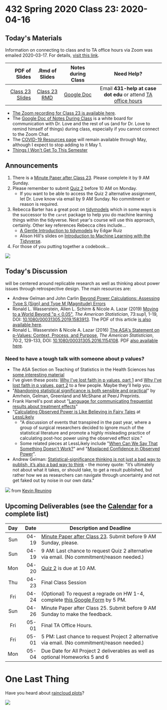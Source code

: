 # 432 Spring 2020 Class 23: 2020-04-16

## Today's Materials

Information on connecting to class and to TA office hours via Zoom was emailed 2020-03-17. For details, [visit this link](https://github.com/THOMASELOVE/2020-432/blob/master/zoom.md). 

PDF of Slides | .Rmd of Slides | Notes during Class | Need Help? 
------------: | :------------------: | :---------------------------: | :------------------------:
[Class 23 Slides](https://github.com/THOMASELOVE/2020-432/blob/master/classes/class23/432_2020_slides23.pdf) | [Class 23 RMD](https://github.com/THOMASELOVE/2020-432/blob/master/classes/class23/432_2020_slides23.Rmd) | [Google Doc](https://docs.google.com/document/d/1VpnXK654mVLJKMnbxMyhvLSEaOwyZhO2itaMf1a3N4U/edit?usp=sharing) | Email **431-help at case dot edu** or attend [TA office hours](https://github.com/THOMASELOVE/2020-432/blob/master/calendar.md#ta-office-hours)

- [The Zoom recording for Class 23 is available here](https://cwru.zoom.us/rec/share/1e1IBJb9qmFIQp32s0jBfvMaJKfLaaa813Mar_ELyRteGlEYc_NGkxQt69mGTsgP?startTime=1587056460000).
- The [Google Doc of Notes During Class](https://docs.google.com/document/d/1VpnXK654mVLJKMnbxMyhvLSEaOwyZhO2itaMf1a3N4U/edit?usp=sharing) is a white board for communication with Dr. Love and the rest of us (and for Dr. Love to remind himself of things) during class, especially if you cannot connect to the Zoom Chat.
- The [COVID-19 Resources page](https://github.com/THOMASELOVE/2020-432/blob/master/covid19resources.md) will remain available through May, although I expect to stop adding to it May 1.
- [Things I Won't Get To This Semester](https://github.com/THOMASELOVE/2020-432/blob/master/not_this_semester.md)

## Announcements

1. There is a [Minute Paper after Class 23](https://bit.ly/432-2020-minute-23). Please complete it by 9 AM Sunday.
2. Please remember to submit [Quiz 2](https://github.com/THOMASELOVE/2020-432/tree/master/quizzes/quiz2) before 10 AM on Monday.
    - If you want to be able to access the Quiz 2 alternative assignment, let Dr. Love know via email by 9 AM Sunday. No commitment or reason is required.
3. Rebecca Barter has a great post on [tidymodels](http://www.rebeccabarter.com/blog/2020-03-25_machine_learning/) which in some ways is the successor to the `caret` package to help you do machine learning things within the tidyverse. Next year's course will use this approach, certainly. Other key references Rebecca cites include...
    - [A Gentle Introduction to tidymodels](https://rviews.rstudio.com/2019/06/19/a-gentle-intro-to-tidymodels/) by Edgar Ruiz
    - Alison Hill's slides on [Introduction to Machine Learning with the Tidyverse](https://education.rstudio.com/blog/2020/02/conf20-intro-ml/).
4. For those of you putting together a codebook...

![](https://github.com/THOMASELOVE/2020-432/blob/master/classes/class23/figures/tweet_rows_2020-04-14.png)

## Today's Discussion

will be centered around replicable research as well as thinking about power issues through retrospective design. The main resources are:

- Andrew Gelman and John Carlin [Beyond Power Calculations: Assessing Type S (Sign) and Type M (Magnitude) Errors](https://github.com/THOMASELOVE/2020-432/blob/master/classes/class23/references/Gelman_Carlin_2014_Beyond_Power_Calculations.pdf)
- Ronald L. Wasserstein, Allen L. Schirm & Nicole A. Lazar (2019) [Moving to a World Beyond "p < 0.05"](https://www.tandfonline.com/doi/full/10.1080/00031305.2019.1583913), *The American Statistician*, 73:sup1, 1-19, DOI: [10.1080/00031305.2019.1583913](https://doi.org/10.1080/00031305.2019.1583913). The PDF of this article [is also available here](https://github.com/THOMASELOVE/2020-432/blob/master/classes/class23/references/ASA_2019_A_World_Beyond.pdf).
- Ronald L. Wasserstein & Nicole A. Lazar (2016) [The ASA's Statement on p-Values: Context, Process, and Purpose](https://www.tandfonline.com/doi/full/10.1080/00031305.2016.1154108), *The American Statistician*, 70:2, 129-133, DOI:
[10.1080/00031305.2016.1154108](https://doi.org/10.1080/00031305.2016.1154108). PDF [also available here](https://github.com/THOMASELOVE/2020-432/blob/master/classes/class23/references/ASA_2016_Pvalues_Context_Process_Purpose.pdf).

### Need to have a tough talk with someone about p values?

- The ASA Section on Teaching of Statistics in the Health Sciences has [some interesting material](https://tshsblog.wixsite.com/main/single-post/2018/05/08/ReadyResources-Publications-for-teaching-p-values)
- I've given these posts: [Why I've lost faith in p values, part 1](https://lucklab.ucdavis.edu/blog/2018/4/19/why-i-lost-faith-in-p-values) and [Why I've lost faith in p values, part 2](https://lucklab.ucdavis.edu/blog/2018/4/28/why-ive-lost-faith-in-p-values-part-2) to a few people. Maybe they'll help you.
- "[Abandoning statistical significance is both sensible and practical](https://peerj.com/preprints/27657/)" by Amrhein, Gelman, Greenland and McShane at PeerJ Preprints.
- Frank Harrell's post about "[Language for communicating frequentist results about treatment effects](https://discourse.datamethods.org/t/language-for-communicating-frequentist-results-about-treatment-effects/934)"
- "[Calculating Observed Power is Like Believing in Fairy Tales](https://lesslikely.com/statistics/observed-power-magic/) at [LessLikely](https://lesslikely.com/)
    - "A discussion of events that transpired in the past year, where a group of surgical researchers decided to ignore much of the statistical literature and promote a highly misleading practice of calculating post-hoc power using the observed effect size."
    - Some related pieces at LessLikely include "[When Can We Say That Something Doesn't Work?](https://lesslikely.com/statistics/evidence-of-absence/)" and "[Misplaced Confidence in Observed Power](https://lesslikely.com/statistics/misplaced-power/)".
- Andrew Gelman: [Statistical-significance thinking is not just a bad way to publish, it’s also a bad way to think](https://statmodeling.stat.columbia.edu/2019/03/16/statistical-significance-thinking-is-not-just-a-bad-way-to-publish-its-also-a-bad-way-to-think/) - the money quote: "it’s ultimately not about what it takes, or should take, to get a result published, but rather how we as researchers can navigate through uncertainty and not get faked out by noise in our own data."

![](https://github.com/THOMASELOVE/2020-432/blob/master/classes/class23/figures/shruggies.PNG) from [Kevin Reuning](https://twitter.com/KevinReuning/status/796107864704188420)

 
## Upcoming Deliverables (see the [Calendar](https://github.com/THOMASELOVE/2020-432/blob/master/calendar.md) for a complete list)

Day | Date  | Description and Deadline
:--: | ----: | ----------------------------------------------------------------------------------------------
Sun | 04-19 | [Minute Paper after Class 23](https://bit.ly/432-2020-minute-23). Submit before 9 AM Sunday, please.
Sun | 04-19 | 9 AM: Last chance to request Quiz 2 alternative via email. (No commitment/reason needed.)
Mon | 04-20 | [Quiz 2](https://github.com/THOMASELOVE/2020-432/tree/master/quizzes/quiz2) is due at 10 AM.
Thu | 04-23 | Final Class Session
Fri | 04-24 | (Optional) To request a regrade on HW 1-4, complete [this Google Form](http://bit.ly/432-2020-homework-regrade-requests) by 5 PM.
Sun | 04-26 | Minute Paper after Class 25. Submit before 9 AM Sunday to make the feedback.
Fri | 05-01 | Final TA Office Hours. 
Fri | 05-01 | 5 PM: Last chance to request Project 2 alternative via email. (No commitment/reason needed.)
Mon | 05-04 | Due Date for All Project 2 deliverables as well as optional Homeworks 5 and 6

# One Last Thing

Have you heard about [raincloud plots](https://github.com/RainCloudPlots/RainCloudPlots)?

![](https://github.com/THOMASELOVE/2020-432/blob/master/classes/class23/figures/raincloud_example.png)


